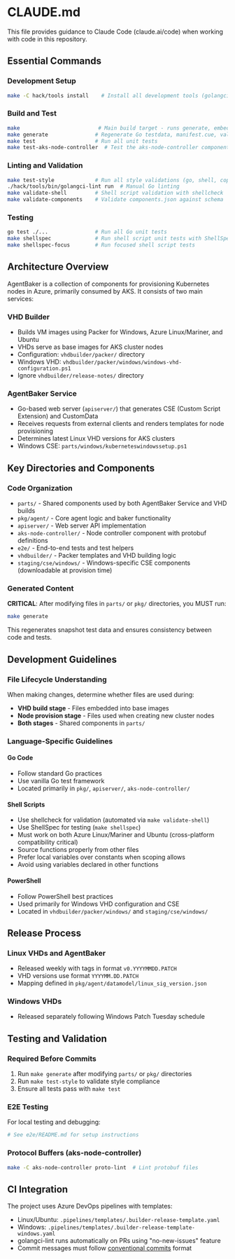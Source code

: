 # CLAUDE.md

This file provides guidance to Claude Code (claude.ai/code) when working with code in this repository.

## Essential Commands

### Development Setup
```bash
make -C hack/tools install    # Install all development tools (golangci-lint, etc.)
```

### Build and Test
```bash
make                         # Main build target - runs generate, embed files, tests
make generate               # Regenerate Go testdata, manifest.cue, validate shell scripts
make test                   # Run all unit tests
make test-aks-node-controller  # Test the aks-node-controller component
```

### Linting and Validation
```bash
make test-style             # Run all style validations (go, shell, copyright)
./hack/tools/bin/golangci-lint run  # Manual Go linting
make validate-shell         # Shell script validation with shellcheck
make validate-components    # Validate components.json against schema
```

### Testing
```bash
go test ./...               # Run all Go unit tests
make shellspec              # Run shell script unit tests with ShellSpec
make shellspec-focus        # Run focused shell script tests
```

## Architecture Overview

AgentBaker is a collection of components for provisioning Kubernetes nodes in Azure, primarily consumed by AKS. It consists of two main services:

### VHD Builder
- Builds VM images using Packer for Windows, Azure Linux/Mariner, and Ubuntu
- VHDs serve as base images for AKS cluster nodes
- Configuration: `vhdbuilder/packer/` directory
- Windows VHD: `vhdbuilder/packer/windows/windows-vhd-configuration.ps1`
- Ignore `vhdbuilder/release-notes/` directory 

### AgentBaker Service
- Go-based web server (`apiserver/`) that generates CSE (Custom Script Extension) and CustomData
- Receives requests from external clients and renders templates for node provisioning
- Determines latest Linux VHD versions for AKS clusters
- Windows CSE: `parts/windows/kuberneteswindowssetup.ps1`

## Key Directories and Components

### Code Organization
- `parts/` - Shared components used by both AgentBaker Service and VHD builds
- `pkg/agent/` - Core agent logic and baker functionality  
- `apiserver/` - Web server API implementation
- `aks-node-controller/` - Node controller component with protobuf definitions
- `e2e/` - End-to-end tests and test helpers
- `vhdbuilder/` - Packer templates and VHD building logic
- `staging/cse/windows/` - Windows-specific CSE components (downloadable at provision time)

### Generated Content
**CRITICAL**: After modifying files in `parts/` or `pkg/` directories, you MUST run:
```bash
make generate
```
This regenerates snapshot test data and ensures consistency between code and tests.

## Development Guidelines

### File Lifecycle Understanding
When making changes, determine whether files are used during:
- **VHD build stage** - Files embedded into base images
- **Node provision stage** - Files used when creating new cluster nodes  
- **Both stages** - Shared components in `parts/`

### Language-Specific Guidelines

#### Go Code
- Follow standard Go practices
- Use vanilla Go test framework
- Located primarily in `pkg/`, `apiserver/`, `aks-node-controller/`

#### Shell Scripts  
- Use shellcheck for validation (automated via `make validate-shell`)
- Use ShellSpec for testing (`make shellspec`)
- Must work on both Azure Linux/Mariner and Ubuntu (cross-platform compatibility critical)
- Source functions properly from other files
- Prefer local variables over constants when scoping allows
- Avoid using variables declared in other functions

#### PowerShell
- Follow PowerShell best practices
- Used primarily for Windows VHD configuration and CSE
- Located in `vhdbuilder/packer/windows/` and `staging/cse/windows/`

## Release Process

### Linux VHDs and AgentBaker
- Released weekly with tags in format `v0.YYYYMMDD.PATCH`
- VHD versions use format `YYYYMM.DD.PATCH`
- Mapping defined in `pkg/agent/datamodel/linux_sig_version.json`

### Windows VHDs  
- Released separately following Windows Patch Tuesday schedule

## Testing and Validation

### Required Before Commits
1. Run `make generate` after modifying `parts/` or `pkg/` directories
2. Run `make test-style` to validate style compliance  
3. Ensure all tests pass with `make test`

### E2E Testing
For local testing and debugging:
```bash
# See e2e/README.md for setup instructions
```

### Protocol Buffers (aks-node-controller)
```bash
make -C aks-node-controller proto-lint  # Lint protobuf files
```

## CI Integration

The project uses Azure DevOps pipelines with templates:
- Linux/Ubuntu: `.pipelines/templates/.builder-release-template.yaml`
- Windows: `.pipelines/templates/.builder-release-template-windows.yaml`
- golangci-lint runs automatically on PRs using "no-new-issues" feature
- Commit messages must follow [conventional commits](https://www.conventionalcommits.org/) format